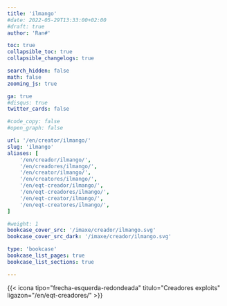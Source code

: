 ```yaml
---
title: 'ilmango'
#date: 2022-05-29T13:33:00+02:00
#draft: true
author: 'Ran#'

toc: true
collapsible_toc: true
collapsible_changelogs: true

search_hidden: false
math: false
zooming_js: true

ga: true
#disqus: true
twitter_cards: false

#code_copy: false
#open_graph: false

url: '/en/creator/ilmango/'
slug: 'ilmango'
aliases: [
    '/en/creador/ilmango/',
    '/en/creadores/ilmango/',
    '/en/creator/ilmango/',
    '/en/creatores/ilmango/',
    '/en/eqt-creador/ilmango/',
    '/en/eqt-creadores/ilmango/',
    '/en/eqt-creator/ilmango/',
    '/en/eqt-creatores/ilmango/',
]

#weight: 1
bookcase_cover_src: '/imaxe/creador/ilmango.svg'
bookcase_cover_src_dark: '/imaxe/creador/ilmango.svg'

type: 'bookcase'
bookcase_list_pages: true
bookcase_list_sections: true

---
```


{{< icona tipo="frecha-esquerda-redondeada" titulo="Creadores exploits" ligazon="/en/eqt-creadores/" >}}
